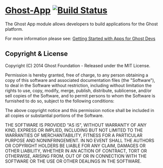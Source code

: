 # [Ghost-App](https://github.com/TryGhost/Ghost-App) [![Build Status](https://travis-ci.org/TryGhost/Ghost-App.png?branch=master)](https://travis-ci.org/TryGhost/Ghost-App)

The Ghost App module allows developers to build applications for the Ghost platform.

For more information please see: [Getting Started with Apps for Ghost Devs](https://github.com/TryGhost/Ghost/wiki/Apps-Getting-Started-for-Ghost-Devs)


## Copyright & License

Copyright (C) 2014 Ghost Foundation - Released under the MIT License.

Permission is hereby granted, free of charge, to any person obtaining a copy of this software and associated documentation files (the "Software"), to deal in the Software without restriction, including without limitation the rights to use, copy, modify, merge, publish, distribute, sublicense, and/or sell copies of the Software, and to permit persons to whom the Software is furnished to do so, subject to the following conditions:

The above copyright notice and this permission notice shall be included in all copies or substantial portions of the Software.

THE SOFTWARE IS PROVIDED "AS IS", WITHOUT WARRANTY OF ANY KIND, EXPRESS OR IMPLIED, INCLUDING BUT NOT LIMITED TO THE WARRANTIES OF MERCHANTABILITY, FITNESS FOR A PARTICULAR PURPOSE AND
NONINFRINGEMENT. IN NO EVENT SHALL THE AUTHORS OR COPYRIGHT HOLDERS BE LIABLE FOR ANY CLAIM, DAMAGES OR OTHER LIABILITY, WHETHER IN AN ACTION OF CONTRACT, TORT OR OTHERWISE, ARISING FROM, OUT OF OR IN CONNECTION WITH THE SOFTWARE OR THE USE OR OTHER DEALINGS IN THE SOFTWARE.